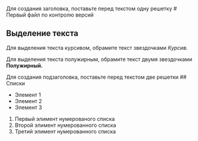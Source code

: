 Для создания заголовка, поставьте перед текстом одну решетку # Первый файл по контролю версий


## Выделение текста

Для выделения текста курсивом, обрамите текст звездочками *Курсив.*

Для выделения текста полужирным, обрамите текст двумя звездочками **Полужирный.**

Для создания подзаголовка, поставьте перед текстом две решетки ## Списки

* Элемент 1
* Элемент 2
* Элемент 3

1. Первый элимент нумерованого списка
2. Второй элимент нумерованного списка
3. Третий элимент нумерованного списка



